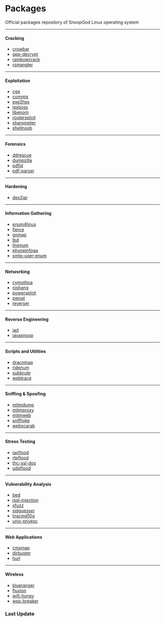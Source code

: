 # Packages

Official packages repository of SnoopGod Linux operating system

* * *

#### Cracking

- [crowbar](https://github.com/galkan/crowbar)
- [gpp-decrypt](https://blog.carnal0wnage.com/2012/10/group-policy-preferences-and-getting.html)
- [rainbowcrack](http://project-rainbowcrack.com/)
- [rsmangler](https://github.com/digininja/RSMangler)

* * *

#### Exploitation

- [cge](http://www.blackangels.it/)
- [commix](https://github.com/commixproject/commix)
- [exe2hex](https://github.com/acjsec/exe2bam)
- [jexboss](https://github.com/joaomatosf/jexboss)
- [libenom](https://github.com/Bounteous17/libenom)
- [routersploit](https://github.com/threat9/routersploit)
- [sharpmeter](https://github.com/vvalien/SharpMeter/)
- [shellnoob](https://github.com/reyammer/shellnoob)

* * *

#### Forensics

- [ddrescue](http://www.garloff.de/kurt/linux/ddrescue/)
- [dumpzilla](https://www.dumpzilla.org/)
- [pdfid](https://blog.didierstevens.com/programs/pdf-tools/)
- [pdf-parser](https://blog.didierstevens.com/programs/pdf-tools/)

* * *

#### Hardening

- [dex2jar](https://github.com/pxb1988/dex2jar)

* * *

#### Information Gathering

- [enum4linux](http://www.portcullis-security.com/)
- [fierce](https://github.com/mschwager/fierce)
- [gnmap](https://github.com/themightyshiv/gnmap)
- [lbd](http://ge.mine.nu/code/)
- [linenum](https://github.com/rebootuser/LinEnum)
- [phoneinfoga](https://github.com/sundowndev/phoneinfoga)
- [smtp-user-enum](https://pentestmonkey.net/tools/user-enumeration/smtp-user-enum)

* * *

#### Networking

- [cymothoa](http://cymothoa.sourceforge.net/)
- [nishang](https://github.com/samratashok/nishang)
- [powersploit](https://github.com/PowerShellMafia/PowerSploit)
- [pwnat](http://samy.pl/pwnat/)
- [reverser](https://github.com/Hood3dRob1n/Reverser)

* * *

#### Reverse Engineering

- [jad](http://www.javadecompilers.com/jad)
- [javasnoop](https://code.google.com/archive/p/javasnoop/)

* * *

#### Scripts and Utilities

- [dracnmap](https://github.com/screetsec/Dracnmap)
- [ridenum](https://github.com/trustedsec/ridenum)
- [subbrute](https://github.com/TheRook/subbrute)
- [webtrace](https://snoopgod.com)

* * *

#### Sniffing & Spoofing

- [mitmdump](https://mitmproxy.org/)
- [mitmproxy](https://mitmproxy.org/)
- [mitmweb](https://mitmproxy.org/)
- [sniffjoke](https://github.com/vecna/sniffjoke)
- [webscarab](http://dawes.za.net/rogan/webscarab/)

* * *

#### Stress Testing

- [iaxflood](http://www.hackingexposedvoip.com/sec_tools.html)
- [rtpflood](http://www.hackingexposedvoip.com/sec_tools.html)
- [thc-ssl-dos](https://www.thc.org/thc-ssl-dos/)
- [udpflood](http://www.hackingexposedvoip.com/sec_tools.html)

* * *

#### Vulnerability Analysis

- [bed](http://ww5.snake-basket.de/)
- [jsql-injection](https://github.com/ron190/jsql-injection)
- [sfuzz](http://aconole.brad-x.com/programs/sfuzz.html)
- [sidguesser](http://www.cqure.net/wp/tools/database/sidguesser/)
- [tnscmd10g](http://www.red-database-security.com/)
- [unix-privesc](https://pentestmonkey.net/tools/audit/unix-privesc-check)

* * *

#### Web Applications

- [cmsmap](https://github.com/Dionach/CMSmap)
- [dirbuster](https://www.owasp.org/index.php/Category:OWASP_DirBuster_Project)
- [hurl](https://github.com/fnord0/hURL)

* * *

#### Wireless

- [blueranger](http://www.hackfromacave.com/projects/blueranger.html)
- [fluxion](https://github.com/FluxionNetwork/fluxion)
- [wifi-honey](https://www.digininja.org/projects/wifi_honey.php7)
- [wps-breaker](https://github.com/SilentGhostX/HT-WPS-Breaker)

### Last Update

